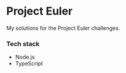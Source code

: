 # Project Euler

My solutions for the Project Euler challenges.

### Tech stack

- Node.js
- TypeScript
